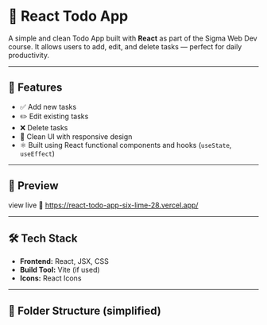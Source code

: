 # 📝 React Todo App

A simple and clean Todo App built with **React** as part of the Sigma Web Dev course. It allows users to add, edit, and delete tasks — perfect for daily productivity.

---

## 🚀 Features

- ✅ Add new tasks
- ✏️ Edit existing tasks
- ❌ Delete tasks
- 🌙 Clean UI with responsive design
- ⚛️ Built using React functional components and hooks (`useState`, `useEffect`)

---

## 📸 Preview
view live 🔴 https://react-todo-app-six-lime-28.vercel.app/



---

## 🛠️ Tech Stack

- **Frontend:** React, JSX, CSS
- **Build Tool:** Vite (if used)
- **Icons:** React Icons

---

## 📂 Folder Structure (simplified)

